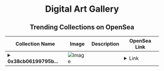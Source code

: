 <div align="center">

# Digital Art Gallery

## Trending Collections on OpenSea

| Collection Name                       | Image                                                                                     | Description                       | OpenSea Link                                                                                          |
|---------------------------------------|-------------------------------------------------------------------------------------------|-----------------------------------|--------------------------------------------------------------------------------------------------------|
| **<details><summary>0x38cb06199795b...</summary>0x38cb06199795bab6cd2f46f4e02fbc62f340be71</details>** | ![Image](https://i.seadn.io/s/raw/files/80badb2077915f9d0d99033405e53697.gif?w=500&auto=format?w=200&auto=format) |  | <details><summary>Link</summary>[0x38cb06199795bab6cd2f46f4e02fbc62f340be71](https://opensea.io/collection/0x38cb06199795bab6cd2f46f4e02fbc62f340be71)</details> |

</div>